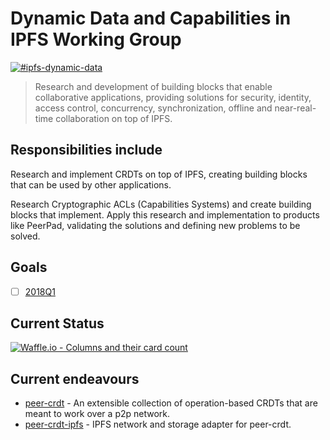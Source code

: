 # Dynamic Data and Capabilities in IPFS Working Group

[![#ipfs-dynamic-data](https://img.shields.io/badge/irc-%23ipfs--dynamic--data-brightgreen.svg)](https://webchat.freenode.net/?channels=ipfs-dynamic-data)

> Research and development of building blocks that enable collaborative applications, providing solutions for security, identity, access control, concurrency, synchronization, offline and near-real-time collaboration on top of IPFS.

## Responsibilities include

Research and implement CRDTs on top of IPFS, creating building blocks that can be used by other applications.

Research Cryptographic ACLs (Capabilities Systems) and create building blocks that implement.
Apply this research and implementation to products like PeerPad, validating the solutions and defining new problems to be solved.

## Goals

- [ ] [2018Q1](https://github.com/ipfs/dynamic-data-and-capabilities/milestone/1)

## Current Status

[![Waffle.io - Columns and their card count](https://badge.waffle.io/ipfs/dynamic-data-and-capabilities.svg?columns=all)](https://waffle.io/ipfs/dynamic-data-and-capabilities)


## Current endeavours

- [peer-crdt](https://github.com/ipfs-shipyard/peer-crdt) - An extensible collection of operation-based CRDTs that are meant to work over a p2p network.
- [peer-crdt-ipfs](https://github.com/ipfs-shipyard/peer-crdt-ipfs) - IPFS network and storage adapter for peer-crdt.
